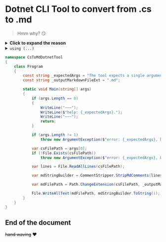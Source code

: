 # Dotnet CLI Tool to convert from .cs to .md

> Hmm why? :smirk:

<details>
<summary><strong>Click to expand the reason</strong></summary>

Because it is

- still a valid C# `code` file,
    * a nice markdown documentation,
        + and [all around awesome!](#end-of-the-document)

</details>

<details>
<summary><code>using (...)</code></summary>

```cs 
using System;
using System.IO;
using CsToMd;
using static System.Console;
```

</details>

```cs 
namespace CsToMdDotnetTool
{
    class Program
    {
        const string _expectedArgs = "The tool expects a single argument which is the path to the `.cs` file";
        const string _outputMarkdownFileExt = ".md";

        static void Main(string[] args)
        {
            if (args.Length == 0)
            {
                WriteLine("~~~");
                WriteLine($"help: {_expectedArgs}.");
                WriteLine("~~~");
                return;
            }

            if (args.Length != 1)
                throw new ArgumentException($"error: {_expectedArgs}, but instead got the {args.Length} arguments");

            var csFilePath = args[0];
            if (!File.Exists(csFilePath))
                throw new ArgumentException($"error: {_expectedArgs}, but instead got non existing file '{csFilePath}'");

            var lines = File.ReadAllLines(csFilePath);

            var mdStringBuilder = CommentStripper.StripMdComments(lines);

            var mdFilePath = Path.ChangeExtension(csFilePath, _outputMarkdownFileExt);

            File.WriteAllText(mdFilePath, mdStringBuilder.ToString());
        }
    }
}
```

## End of the document

 ~~hand waving~~ :heart:

